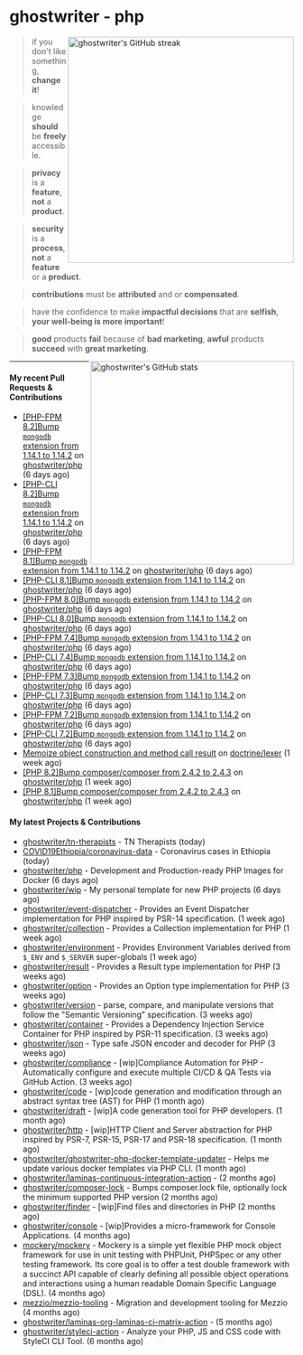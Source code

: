 # ghostwriter - php

<img alt="ghostwriter's GitHub streak" width="400px" align="right" src="https://github-readme-streak-stats.herokuapp.com/?cache_seconds=1800&user=ghostwriter">

> if you don't like something, **change it**!

> knowledge **should** be **freely** accessible.

> **privacy** is a **feature**, **not** a **product**.

> **security** is a **process**, **not** a **feature** or a **product**.

> **contributions** must be **attributed** and or **compensated**.

> have the confidence to make **impactful decisions** that are **selfish**, **your well-being is more important**!

> **good** products **fail** because of **bad marketing**, **awful** products **succeed** with **great marketing**.

<img alt="ghostwriter's GitHub stats" width="360px" align="right" src="https://github-readme-stats.vercel.app/api?cache_seconds=1800&username=ghostwriter&show_icons=true&count_private=true&hide_title=true&hide_rank=true&icon_color=333">

---

#### My recent Pull Requests & Contributions

- [[PHP-FPM 8.2]Bump `mongodb` extension from 1.14.1 to 1.14.2](https://github.com/ghostwriter/php/pull/223) on [ghostwriter/php](https://github.com/ghostwriter/php) (6 days ago)
- [[PHP-CLI 8.2]Bump `mongodb` extension from 1.14.1 to 1.14.2](https://github.com/ghostwriter/php/pull/222) on [ghostwriter/php](https://github.com/ghostwriter/php) (6 days ago)
- [[PHP-FPM 8.1]Bump `mongodb` extension from 1.14.1 to 1.14.2](https://github.com/ghostwriter/php/pull/221) on [ghostwriter/php](https://github.com/ghostwriter/php) (6 days ago)
- [[PHP-CLI 8.1]Bump `mongodb` extension from 1.14.1 to 1.14.2](https://github.com/ghostwriter/php/pull/220) on [ghostwriter/php](https://github.com/ghostwriter/php) (6 days ago)
- [[PHP-FPM 8.0]Bump `mongodb` extension from 1.14.1 to 1.14.2](https://github.com/ghostwriter/php/pull/219) on [ghostwriter/php](https://github.com/ghostwriter/php) (6 days ago)
- [[PHP-CLI 8.0]Bump `mongodb` extension from 1.14.1 to 1.14.2](https://github.com/ghostwriter/php/pull/218) on [ghostwriter/php](https://github.com/ghostwriter/php) (6 days ago)
- [[PHP-FPM 7.4]Bump `mongodb` extension from 1.14.1 to 1.14.2](https://github.com/ghostwriter/php/pull/217) on [ghostwriter/php](https://github.com/ghostwriter/php) (6 days ago)
- [[PHP-CLI 7.4]Bump `mongodb` extension from 1.14.1 to 1.14.2](https://github.com/ghostwriter/php/pull/216) on [ghostwriter/php](https://github.com/ghostwriter/php) (6 days ago)
- [[PHP-FPM 7.3]Bump `mongodb` extension from 1.14.1 to 1.14.2](https://github.com/ghostwriter/php/pull/215) on [ghostwriter/php](https://github.com/ghostwriter/php) (6 days ago)
- [[PHP-CLI 7.3]Bump `mongodb` extension from 1.14.1 to 1.14.2](https://github.com/ghostwriter/php/pull/214) on [ghostwriter/php](https://github.com/ghostwriter/php) (6 days ago)
- [[PHP-FPM 7.2]Bump `mongodb` extension from 1.14.1 to 1.14.2](https://github.com/ghostwriter/php/pull/213) on [ghostwriter/php](https://github.com/ghostwriter/php) (6 days ago)
- [[PHP-CLI 7.2]Bump `mongodb` extension from 1.14.1 to 1.14.2](https://github.com/ghostwriter/php/pull/212) on [ghostwriter/php](https://github.com/ghostwriter/php) (6 days ago)
- [Memoize object construction and method call result](https://github.com/doctrine/lexer/pull/68) on [doctrine/lexer](https://github.com/doctrine/lexer) (1 week ago)
- [[PHP 8.2]Bump composer/composer from 2.4.2 to 2.4.3](https://github.com/ghostwriter/php/pull/211) on [ghostwriter/php](https://github.com/ghostwriter/php) (1 week ago)
- [[PHP 8.1]Bump composer/composer from 2.4.2 to 2.4.3](https://github.com/ghostwriter/php/pull/210) on [ghostwriter/php](https://github.com/ghostwriter/php) (1 week ago)

#### My latest Projects & Contributions

- [ghostwriter/tn-therapists](https://github.com/ghostwriter/tn-therapists) - TN Therapists (today)
- [COVID19Ethiopia/coronavirus-data](https://github.com/COVID19Ethiopia/coronavirus-data) - Coronavirus cases in Ethiopia (today)
- [ghostwriter/php](https://github.com/ghostwriter/php) - Development and Production-ready PHP Images for Docker (6 days ago)
- [ghostwriter/wip](https://github.com/ghostwriter/wip) - My personal template for new PHP projects (6 days ago)
- [ghostwriter/event-dispatcher](https://github.com/ghostwriter/event-dispatcher) - Provides an Event Dispatcher implementation for PHP inspired by PSR-14 specification. (1 week ago)
- [ghostwriter/collection](https://github.com/ghostwriter/collection) - Provides a Collection implementation for PHP (1 week ago)
- [ghostwriter/environment](https://github.com/ghostwriter/environment) - Provides Environment Variables derived from `$_ENV` and `$_SERVER` super-globals (1 week ago)
- [ghostwriter/result](https://github.com/ghostwriter/result) - Provides a Result type implementation for PHP (3 weeks ago)
- [ghostwriter/option](https://github.com/ghostwriter/option) - Provides an Option type implementation for PHP (3 weeks ago)
- [ghostwriter/version](https://github.com/ghostwriter/version) - parse, compare, and manipulate versions that follow the &#34;Semantic Versioning&#34; specification. (3 weeks ago)
- [ghostwriter/container](https://github.com/ghostwriter/container) - Provides a Dependency Injection Service Container for PHP inspired by PSR-11 specification. (3 weeks ago)
- [ghostwriter/json](https://github.com/ghostwriter/json) - Type safe JSON encoder and decoder for PHP (3 weeks ago)
- [ghostwriter/compliance](https://github.com/ghostwriter/compliance) - [wip]Compliance Automation for PHP - Automatically configure and execute multiple CI/CD &amp; QA Tests via GitHub Action. (3 weeks ago)
- [ghostwriter/code](https://github.com/ghostwriter/code) - [wip]code generation and modification through an abstract syntax tree (AST) for PHP (1 month ago)
- [ghostwriter/draft](https://github.com/ghostwriter/draft) - [wip]A code generation tool for PHP developers. (1 month ago)
- [ghostwriter/http](https://github.com/ghostwriter/http) - [wip]HTTP Client and Server abstraction for PHP inspired by PSR-7, PSR-15, PSR-17 and PSR-18 specification. (1 month ago)
- [ghostwriter/ghostwriter-php-docker-template-updater](https://github.com/ghostwriter/ghostwriter-php-docker-template-updater) - Helps me update various docker templates via PHP CLI. (1 month ago)
- [ghostwriter/laminas-continuous-integration-action](https://github.com/ghostwriter/laminas-continuous-integration-action) -  (2 months ago)
- [ghostwriter/composer-lock](https://github.com/ghostwriter/composer-lock) - Bumps composer.lock file, optionally lock the minimum supported PHP version (2 months ago)
- [ghostwriter/finder](https://github.com/ghostwriter/finder) - [wip]Find files and directories in PHP (2 months ago)
- [ghostwriter/console](https://github.com/ghostwriter/console) - [wip]Provides a micro-framework for Console Applications. (4 months ago)
- [mockery/mockery](https://github.com/mockery/mockery) - Mockery is a simple yet flexible PHP mock object framework for use in unit testing with PHPUnit, PHPSpec or any other testing framework. Its core goal is to offer a test double framework with a succinct API capable of clearly defining all possible object operations and interactions using a human readable Domain Specific Language (DSL). (4 months ago)
- [mezzio/mezzio-tooling](https://github.com/mezzio/mezzio-tooling) - Migration and development tooling for Mezzio (4 months ago)
- [ghostwriter/laminas-org-laminas-ci-matrix-action](https://github.com/ghostwriter/laminas-org-laminas-ci-matrix-action) -  (5 months ago)
- [ghostwriter/styleci-action](https://github.com/ghostwriter/styleci-action) - Analyze your PHP, JS and CSS code with StyleCI CLI Tool. (6 months ago)
